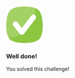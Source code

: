 <br>

<img src="../../assets/done.png" alt="drawing" width="100"/> 

<br>

### Well done!

You solved this challenge!
